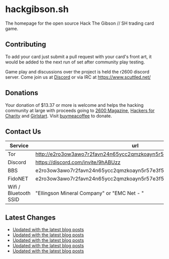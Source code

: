 # hackgibson.sh
The homepage for the open source Hack The Gibson // SH trading card game.


## Contributing

To add your card just submit a pull request with your card's front art, it would be added to the next run of set after community play testing.

Game play and discussions over the project is held the r2600 discord server. Come join us at [Discord](https://discord.com/invite/9hABUzz) or via IRC at https://www.scuttled.net/


## Donations

Your donation of $13.37 or more is welcome and helps the hacking community at large with proceeds going to [2600 Magazine](https://2600.com/), [Hackers for Charity](https://hackersforcharity.org) and [Girlstart](https://girlstart.org).  Visit [buymeacoffee](https://www.buymeacoffee.com/hackgibson.sh) to donate.


## Contact Us

Service | url
-|-
Tor | http://e2ro3ow3awo7r2favn24n65ycc2qmzkoayn5r57e3f56nvjwdcgg32ad.onion
Discord | https://discord.com/invite/9hABUzz
BBS | e2ro3ow3awo7r2favn24n65ycc2qmzkoayn5r57e3f56nvjwdcgg32ad.onion:23
FidoNET | e2ro3ow3awo7r2favn24n65ycc2qmzkoayn5r57e3f56nvjwdcgg32ad.onion:24554
Wifi / Bluetooth SSID | "Ellingson Mineral Company" or "EMC Net - <fidonet address>"

## Latest Changes
<!-- BLOG-POST-LIST:START -->
- [Updated with the latest blog posts](https://github.com/DFW2600/hackgibson.sh/commit/58f33c0e6e09b86dfd21eb56ee54f6c76b8529a8)
- [Updated with the latest blog posts](https://github.com/DFW2600/hackgibson.sh/commit/8e95153718db41d70f67a3270a1056c1857209ea)
- [Updated with the latest blog posts](https://github.com/DFW2600/hackgibson.sh/commit/2b0641b9932833d9edd01faf7785f8e40fd1e588)
- [Updated with the latest blog posts](https://github.com/DFW2600/hackgibson.sh/commit/9af0537de78baf995b9944dddd33049f9536272f)
- [Updated with the latest blog posts](https://github.com/DFW2600/hackgibson.sh/commit/38f9786d430597158270e723b85ecf94148e313b)
<!-- BLOG-POST-LIST:END -->
